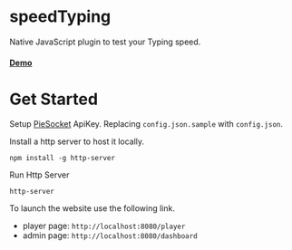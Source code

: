 # speedTyping
Native JavaScript plugin to test your Typing speed.

#### [Demo](https://awran5.github.io/speedTyping/)

# Get Started

Setup [PieSocket](https://www.piesocket.com) ApiKey. Replacing `config.json.sample` with `config.json`.

Install a http server to host it locally.
```
npm install -g http-server
```

Run Http Server
```
http-server
```

To launch the website use the following link.
- player page: `http://localhost:8080/player`
- admin page: `http://localhost:8080/dashboard`
